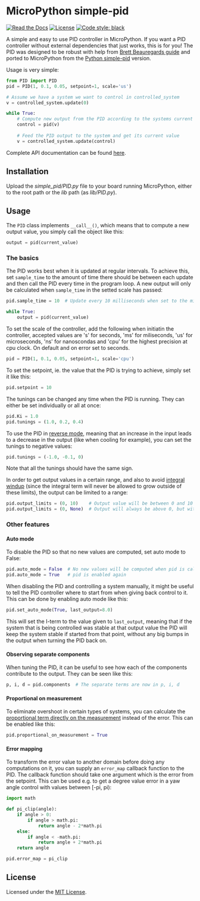 # MicroPython simple-pid
[![Read the Docs](https://img.shields.io/readthedocs/micropython-simple-pid.svg)](https://micropython-simple-pid.readthedocs.io/)
[![License](https://img.shields.io/github/license/JorgeGMarques/micropython-simple-pid.svg)](https://github.com/JorgeGMarques/micropython-simple-pid/blob/master/LICENSE.md)
[![Code style: black](https://img.shields.io/badge/code%20style-black-000000.svg)](https://github.com/psf/black)

A simple and easy to use PID controller in MicroPython. If you want a PID controller without external dependencies that just works, this is for you! The PID was designed to be robust with help from [Brett Beauregards guide](http://brettbeauregard.com/blog/2011/04/improving-the-beginners-pid-introduction/) and ported to MicroPython from the [Python simple-pid](https://github.com/m-lundberg/simple-pid) version.

Usage is very simple:

```python
from PID import PID
pid = PID(1, 0.1, 0.05, setpoint=1, scale='us')

# Assume we have a system we want to control in controlled_system
v = controlled_system.update(0)

while True:
    # Compute new output from the PID according to the systems current value
    control = pid(v)
    
    # Feed the PID output to the system and get its current value
    v = controlled_system.update(control)
```

Complete API documentation can be found [here](https://micropython-simple-pid.readthedocs.io/en/latest/simple_pid.html#module-simple_pid.PID).

## Installation
Upload the *simple_pid/PID.py* file to your board running MicroPython, 
either to the root path or the *lib* path (as *lib/PID.py*).

## Usage
The `PID` class implements `__call__()`, which means that to compute a new output value, you simply call the object like this:
```python
output = pid(current_value)
```

### The basics
The PID works best when it is updated at regular intervals. To achieve this, set `sample_time` to the amount of time there should be between each update and then call the PID every time in the program loop. A new output will only be calculated when `sample_time` in the setted scale has passed:
```python
pid.sample_time = 10  # Update every 10 milliseconds when set to the millisecond ('ms') scale

while True:
    output = pid(current_value)
```

To set the scale of the controller, add the following when initiatin the controller, accepted values are 's' for seconds, 'ms' for miliseconds, 'us' for microseconds, 'ns' for nanoscondas and 'cpu' for the highest precision at cpu clock. On default and on error set to seconds.
```python
pid = PID(1, 0.1, 0.05, setpoint=1, scale='cpu')
```

To set the setpoint, ie. the value that the PID is trying to achieve, simply set it like this:
```python
pid.setpoint = 10
```

The tunings can be changed any time when the PID is running. They can either be set individually or all at once:
```python
pid.Ki = 1.0
pid.tunings = (1.0, 0.2, 0.4)
```

To use the PID in [reverse mode](http://brettbeauregard.com/blog/2011/04/improving-the-beginners-pid-direction/), meaning that an increase in the input leads to a decrease in the output (like when cooling for example), you can set the tunings to negative values:

```python
pid.tunings = (-1.0, -0.1, 0)
```

Note that all the tunings should have the same sign.

In order to get output values in a certain range, and also to avoid [integral windup](https://en.wikipedia.org/wiki/Integral_windup) (since the integral term will never be allowed to grow outside of these limits), the output can be limited to a range:
```python
pid.output_limits = (0, 10)    # Output value will be between 0 and 10
pid.output_limits = (0, None)  # Output will always be above 0, but with no upper bound
```

### Other features
#### Auto mode
To disable the PID so that no new values are computed, set auto mode to False:
```python
pid.auto_mode = False  # No new values will be computed when pid is called
pid.auto_mode = True   # pid is enabled again
```
When disabling the PID and controlling a system manually, it might be useful to tell the PID controller where to start from when giving back control to it. This can be done by enabling auto mode like this:
```python
pid.set_auto_mode(True, last_output=8.0)
```
This will set the I-term to the value given to `last_output`, meaning that if the system that is being controlled was stable at that output value the PID will keep the system stable if started from that point, without any big bumps in the output when turning the PID back on.

#### Observing separate components
When tuning the PID, it can be useful to see how each of the components contribute to the output. They can be seen like this:
```python
p, i, d = pid.components  # The separate terms are now in p, i, d
```

#### Proportional on measurement
To eliminate overshoot in certain types of systems, you can calculate the [proportional term directly on the measurement](http://brettbeauregard.com/blog/2017/06/introducing-proportional-on-measurement/) instead of the error. This can be enabled like this:
```python
pid.proportional_on_measurement = True
```

#### Error mapping
To transform the error value to another domain before doing any computations on it, you can supply an `error_map` callback function to the PID. The callback function should take one argument which is the error from the setpoint. This can be used e.g. to get a degree value error in a yaw angle control with values between [-pi, pi):
```python
import math

def pi_clip(angle):
    if angle > 0:
        if angle > math.pi:
            return angle - 2*math.pi
    else:
        if angle < -math.pi:
            return angle + 2*math.pi
    return angle

pid.error_map = pi_clip
```

## License
Licensed under the [MIT License](https://github.com/JorgeGMarques/micropython-simple-pid/blob/master/LICENSE.md).
